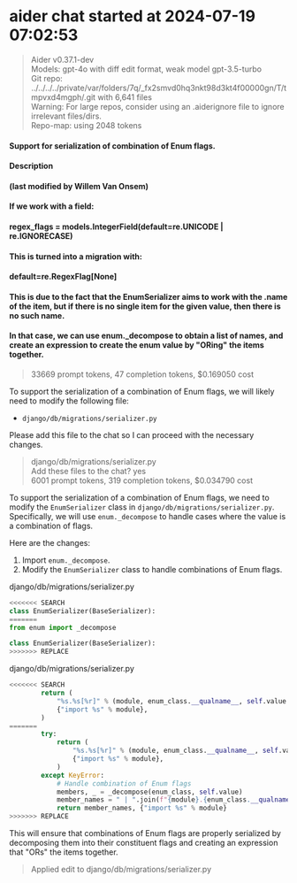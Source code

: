 
# aider chat started at 2024-07-19 07:02:53

> Aider v0.37.1-dev  
> Models: gpt-4o with diff edit format, weak model gpt-3.5-turbo  
> Git repo: ../../../../private/var/folders/7q/_fx2smvd0hq3nkt98d3kt4f00000gn/T/tmpvxd4mgph/.git with 6,641 files  
> Warning: For large repos, consider using an .aiderignore file to ignore irrelevant files/dirs.  
> Repo-map: using 2048 tokens  

#### Support for serialization of combination of Enum flags.  
#### Description  
#### 	   
#### 		(last modified by Willem Van Onsem)  
#### 	   
#### If we work with a field:  
#### regex_flags = models.IntegerField(default=re.UNICODE | re.IGNORECASE)  
#### This is turned into a migration with:  
#### default=re.RegexFlag[None]  
#### This is due to the fact that the EnumSerializer aims to work with the .name of the item, but if there is no single item for the given value, then there is no such name.  
#### In that case, we can use enum._decompose to obtain a list of names, and create an expression to create the enum value by "ORing" the items together.  
> 33669 prompt tokens, 47 completion tokens, $0.169050 cost  

To support the serialization of a combination of Enum flags, we will likely need to modify the following file:

- `django/db/migrations/serializer.py`

Please add this file to the chat so I can proceed with the necessary changes.

> django/db/migrations/serializer.py  
> Add these files to the chat? yes  
> 6001 prompt tokens, 319 completion tokens, $0.034790 cost  

To support the serialization of a combination of Enum flags, we need to modify the `EnumSerializer` class in `django/db/migrations/serializer.py`. Specifically, we will use `enum._decompose` to handle cases where the value is a combination of flags.

Here are the changes:

1. Import `enum._decompose`.
2. Modify the `EnumSerializer` class to handle combinations of Enum flags.

django/db/migrations/serializer.py
```python
<<<<<<< SEARCH
class EnumSerializer(BaseSerializer):
=======
from enum import _decompose

class EnumSerializer(BaseSerializer):
>>>>>>> REPLACE
```

django/db/migrations/serializer.py
```python
<<<<<<< SEARCH
        return (
            "%s.%s[%r]" % (module, enum_class.__qualname__, self.value.name),
            {"import %s" % module},
        )
=======
        try:
            return (
                "%s.%s[%r]" % (module, enum_class.__qualname__, self.value.name),
                {"import %s" % module},
            )
        except KeyError:
            # Handle combination of Enum flags
            members, _ = _decompose(enum_class, self.value)
            member_names = " | ".join(f"{module}.{enum_class.__qualname__}.{m.name}" for m in members)
            return member_names, {"import %s" % module}
>>>>>>> REPLACE
```

This will ensure that combinations of Enum flags are properly serialized by decomposing them into their constituent flags and creating an expression that "ORs" the items together.

> Applied edit to django/db/migrations/serializer.py  
